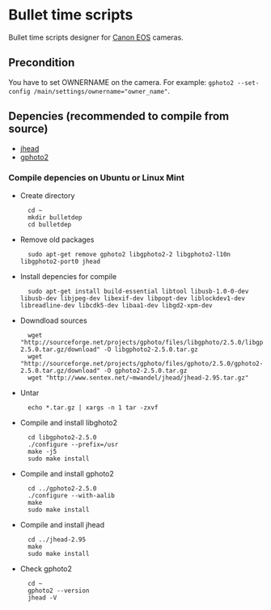Bullet time scripts
===================

Bullet time scripts designer for [Canon EOS](http://www.usa.canon.com/cusa/consumer/products/cameras/slr_cameras) cameras.

## Precondition
You have to set OWNERNAME on the camera. For example: `gphoto2 --set-config /main/settings/ownername="owner_name"`.


## Depencies (recommended to compile from source)
* [jhead](http://www.sentex.net/~mwandel/jhead) 
* [gphoto2](http://www.gphoto.org)

### Compile depencies on Ubuntu or Linux Mint

* Create directory
	
		cd ~
		mkdir bulletdep
		cd bulletdep

* Remove old packages
	
		sudo apt-get remove gphoto2 libgphoto2-2 libgphoto2-l10n libgphoto2-port0 jhead

* Install depencies for compile
	
		sudo apt-get install build-essential libtool libusb-1.0-0-dev libusb-dev libjpeg-dev libexif-dev libpopt-dev liblockdev1-dev libreadline-dev libcdk5-dev libaa1-dev libgd2-xpm-dev

* Downdload sources
	
		wget "http://sourceforge.net/projects/gphoto/files/libgphoto/2.5.0/libgphoto2-2.5.0.tar.gz/download" -O libgphoto2-2.5.0.tar.gz
		wget "http://sourceforge.net/projects/gphoto/files/gphoto/2.5.0/gphoto2-2.5.0.tar.gz/download" -O gphoto2-2.5.0.tar.gz
		wget "http://www.sentex.net/~mwandel/jhead/jhead-2.95.tar.gz"

* Untar

		echo *.tar.gz | xargs -n 1 tar -zxvf

* Compile and install libghoto2

		cd libgphoto2-2.5.0
		./configure --prefix=/usr
		make -j5
		sudo make install

* Compile and install gphoto2

		cd ../gphoto2-2.5.0
		./configure --with-aalib
		make
		sudo make install

* Compile and install jhead

		cd ../jhead-2.95
		make
		sudo make install

* Check gphoto2

		cd ~
		gphoto2 --version
		jhead -V

